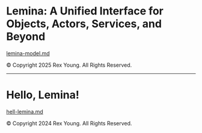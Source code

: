 # Lemina: A Unified Interface for Objects, Actors, Services, and Beyond
[lemina-model.md](lemina-model.md)

© Copyright 2025 Rex Young. All Rights Reserved.

---

# Hello, Lemina\!
[hell-lemina.md](hello-lemina.md)

© Copyright 2024 Rex Young. All Rights Reserved.
